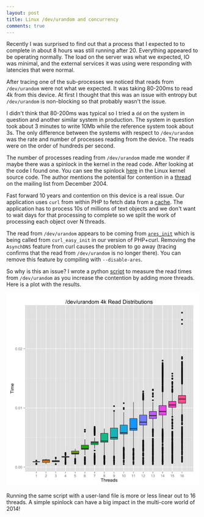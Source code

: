 ```yaml
---
layout: post
title: Linux /dev/urandom and concurrency
comments: true
---
```


Recently I was surprised to find out that a process that I expected to
to complete in about 8 hours was still running after 20. Everything appeared
to be operating normally. The load on the server was what we expected, IO was
minimal, and the external services it was using were responding with latencies
that were normal.

After tracing one of the sub-processes we noticed that reads from
`/dev/urandom` were not what we expected. It was taking 80-200ms to read 4k from
this device. At first I thought that this was an issue with entropy but
`/dev/urandom` is non-blocking so that probably wasn't the issue.

I didn't think that 80-200ms was typical so I tried a `dd` on the system
in question and another similar system in production. The system in question
took about 3 minutes to write 10Mb while the reference system took about 3s.
The only difference between the systems with respect to `/dev/urandom` was the
rate and number of processes reading from the device. The reads were on
the order of hundreds per second.

The number of processes reading from `/dev/urandom` made me wonder if maybe
there was a spinlock in the kernel in the read code. After looking at the code
I found one. You can see the spinlock [here](https://github.com/torvalds/linux/blob/v2.6.18/drivers/char/random.c#L470)
in the Linux kernel source code. The author mentions the potential for
contention in a [thread](http://lkml.iu.edu//hypermail/linux/kernel/0412.1/0181.html)
on the mailing list from December 2004.

Fast forward 10 years and contention on this device is a real issue. Our
application uses `curl` from within PHP to fetch data from a
[cache](http://github.com/drsnyder/poky). The application has to process 10s of
millions of text objects and we don't want to wait days for that processing
to complete so we split the work of processing each object over N threads. 

The read from `/dev/urandom` appears to be coming from
[`ares_init`](https://github.com/bagder/c-ares/blob/742e234855e9c038edb717ebe754169e9bf5e137/ares_init.c#L1899)
which is being called from `curl_easy_init` in our version of PHP+curl. Removing
the `AsynchDNS` feature from curl causes the problem to go away
(tracing confirms that the read from `/dev/urandom` is no longer there). You can
remove this feature by compiling with `--disable-ares`.

So why is this an issue? I wrote a python [script](https://gist.github.com/10909495)
to measure the read times from `/dev/urandom` as you increase the contention by
adding more threads. Here is a plot with the results.

![/dev/urandom reads as a function of threads](/assets/urandom-reads-t.png)

Running the same script with a user-land file is more or less linear out to 16
threads. A simple spinlock can have a big impact in the multi-core world of
2014!
